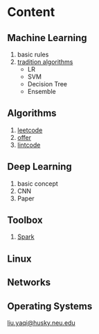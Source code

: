 
# Content
## Machine Learning
1. basic rules
2. [tradition algorithms](https://github.com/liuyaqiao/Learning-Note/tree/master/Machine%20Learning/Algorithms)
	* LR
	* SVM
	* Decision Tree
	- Ensemble
  
## Algorithms
1. [leetcode](https://github.com/liuyaqiao/Algorithms/tree/master/src)  
2. [offer](https://github.com/liuyaqiao/Algorithms/tree/master/offer/python)  
3. [lintcode](https://www.baidu.com)  

## Deep Learning
1. basic concept
2. CNN
3. Paper

## Toolbox
1. [Spark](https://github.com/liuyaqiao/Learning-Note/tree/master/Toolbox/Spark)

## Linux
## Networks
## Operating Systems







<liu.yaqi@husky.neu.edu>
